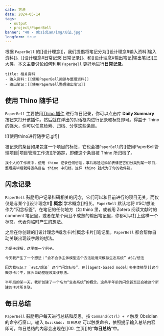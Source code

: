 ```yaml
---
cate: 方法
date: 2024-05-14
tags:
  - output
  - project/PaperBell
banner: "40 - Obsidian/img/方法.jpg"
longform: true
---
```


根据 `PaperBell` 的[[设计理念]]，我们提倡将笔记分为[[设计理念#输入资料|输入资料]]、[[设计理念#日常记录|日常记录]]、和[[设计理念#输出笔记|输出笔记]]三大类，本文主要讨论如何利用 `PaperBell` 更好地进行**日常记录**。

```ad-seealso
title: 相关资料
- 输入资料：[[使用PaperBell阅读与整理资料]]
- 输出笔记：[[使用PaperBell整理输出笔记]]
```
## 使用 Thino 随手记

`PaperBell` 主要使用[Thino 插件](https://github.com/Quorafind/Obsidian-Thino) 进行每日记录，你可以点击库 **Daily Summary** 按钮来打开该插件。然后就在弹出的对话框内进行记录和标签即可。得益于 Thino 的强大，你可以任意检索、归档、分享这些条目。

![[使用thino进行随手记.gif]]

被记录的条目如果包含一个项目的标签，它也会被`PaperBell`的[[使用PaperBell管理项目|项目管理工作流]]所追踪，即便这个条目被 Thino 所归档了。

```ad-tip
我个人的工作流中，使用 thino 记录任何想法，事后再通过添加表情把它们分类到某一项目，整理完毕后就将该条目在 thino 中归档，这样 thino 就成为了你的收件箱。
```
## 闪念记录

`PaperBell` 鼓励用户记录科研相关的闪念，它们可以和目前进行的项目无关，而仅仅是与某个[[设计理念#🤔️ **概念**|学术概念]]相关。`PaperBell` 默认地将 #SC/想法 作为“闪念标签”。在笔记的任何地方（如 thino 里，或者用 Zotero 阅读文献时的 comment 笔记里，或者在某个尚且不成熟的输出笔记里，你都可以打上这样一个标签，代表你临时产生的想法。

之后在你创建的[[设计理念#概念卡片|概念卡片]]笔记里，`PaperBell` 都会帮你自动关联出现该字段的想法。

```ad-example
为便于理解，这里举一个例子。

今天我产生了一个想法：“会不会多主体模型这个方法能用来模拟生态系统” #SC/想法 

因为我标记了 `#SC/想法` 这个“闪念标签”，在[[agent-based model|多主体模型]]这个概念卡片中，就会自动整理收集该想法。

半年后的某一天，我新创建了一个名为“生态系统”的概念，这条半年前的闪念甚至还会被这个新建的卡片所关联。
```


## 每日总结

`PaperBell` 鼓励用户每天进行总结和反思，按 `Command(ctrl) + P` 触发 Obsidian 的命令行窗口，输入 `QuickAdd: 每日总结` 可以触发命令，依照提示输入总结内容即可。每日总结的内容会出现在[[00. 主页]]的“**每日总结**”中。

